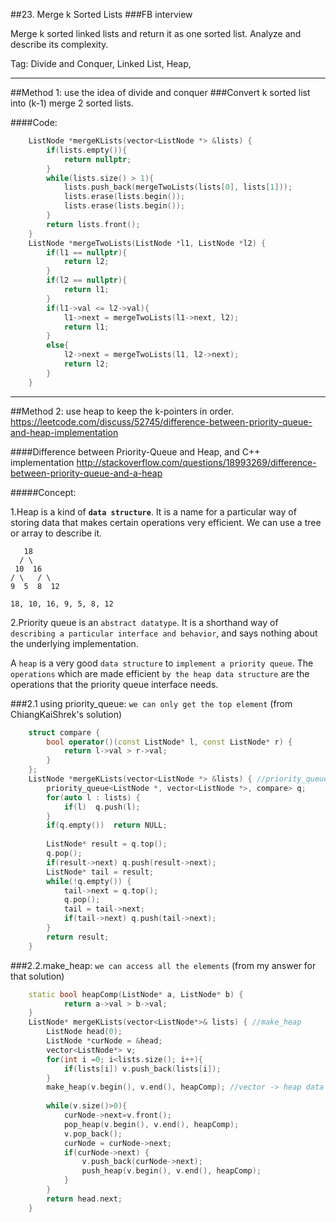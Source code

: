 ##23. Merge k Sorted Lists 
###FB interview

Merge k sorted linked lists and return it as one sorted list. Analyze and describe its complexity.

Tag: Divide and Conquer,  Linked List, Heap, 

---

##Method 1: use the idea of divide and conquer
###Convert k sorted list into (k-1) merge 2 sorted lists.

####Code:
```c++
    ListNode *mergeKLists(vector<ListNode *> &lists) {
        if(lists.empty()){
            return nullptr;
        }
        while(lists.size() > 1){
            lists.push_back(mergeTwoLists(lists[0], lists[1]));
            lists.erase(lists.begin());
            lists.erase(lists.begin());
        }
        return lists.front();
    }
    ListNode *mergeTwoLists(ListNode *l1, ListNode *l2) {
        if(l1 == nullptr){
            return l2;
        }
        if(l2 == nullptr){
            return l1;
        }
        if(l1->val <= l2->val){
            l1->next = mergeTwoLists(l1->next, l2);
            return l1;
        }
        else{
            l2->next = mergeTwoLists(l1, l2->next);
            return l2;
        }
    }
```

---
##Method 2: use heap to keep the k-pointers in order.
https://leetcode.com/discuss/52745/difference-between-priority-queue-and-heap-implementation  

####Difference between Priority-Queue and Heap, and C++ implementation
http://stackoverflow.com/questions/18993269/difference-between-priority-queue-and-a-heap

#####Concept:

1.Heap is a kind of **`data structure`**. It is a name for a particular way of storing data that makes certain operations very efficient. We can use a tree or array to describe it.  

       18
      / \
     10  16
    / \   / \
    9  5  8  12
    
    18, 10, 16, 9, 5, 8, 12
    

2.Priority queue is an `abstract datatype`. It is a shorthand way of `describing a particular interface and behavior`, and says nothing about the underlying implementation.

A `heap` is a very good `data structure` to `implement a priority queue`. The `operations` which are made efficient `by the heap data structure` are the operations that the priority queue interface needs.


###2.1 using priority_queue: `we can only get the top element` (from ChiangKaiShrek's solution)
```c++
    struct compare {
        bool operator()(const ListNode* l, const ListNode* r) {
            return l->val > r->val;
        }
    };
    ListNode *mergeKLists(vector<ListNode *> &lists) { //priority_queue
        priority_queue<ListNode *, vector<ListNode *>, compare> q;
        for(auto l : lists) {
            if(l)  q.push(l);
        }
        if(q.empty())  return NULL;
    
        ListNode* result = q.top();
        q.pop();
        if(result->next) q.push(result->next);
        ListNode* tail = result;            
        while(!q.empty()) {
            tail->next = q.top();
            q.pop();
            tail = tail->next;
            if(tail->next) q.push(tail->next);
        }
        return result;
    }
```
    
###2.2.make_heap: `we can access all the elements` (from my answer for that solution)
```c++
    static bool heapComp(ListNode* a, ListNode* b) {
            return a->val > b->val;
    }
    ListNode* mergeKLists(vector<ListNode*>& lists) { //make_heap
        ListNode head(0);
        ListNode *curNode = &head;
        vector<ListNode*> v;   
        for(int i =0; i<lists.size(); i++){
            if(lists[i]) v.push_back(lists[i]);
        }
        make_heap(v.begin(), v.end(), heapComp); //vector -> heap data strcture
    
        while(v.size()>0){
            curNode->next=v.front();
            pop_heap(v.begin(), v.end(), heapComp); 
            v.pop_back(); 
            curNode = curNode->next;
            if(curNode->next) {
                v.push_back(curNode->next); 
                push_heap(v.begin(), v.end(), heapComp);
            }
        }
        return head.next;
    }
```
    
